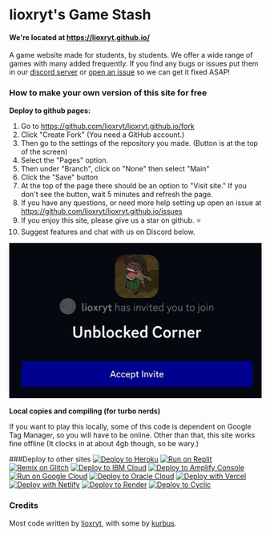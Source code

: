 # lioxryt's Game Stash


#### We're located at https://lioxryt.github.io/

A game website made for students, by students. We offer a wide range of games with many added frequently. If you find any bugs or issues put them in our [discord server](https://discord.gg/Qf5wmbGzk9) or [open an issue](https://github.com/lioxryt/lioxryt.github.io/issues) so we can get it fixed ASAP!

### How to make your own version of this site for free

**Deploy to github pages:**

1. Go to https://github.com/lioxryt/lioxryt.github.io/fork
2. Click "Create Fork" (You need a GitHub account.)
3. Then go to the settings of the repository you made. (Button is at the top of the screen)
4. Select the "Pages" option.
5. Then under "Branch", click on "None" then select "Main"
6. Click the "Save" button
7. At the top of the page there should be an option to "Visit site." If you don't see the button, wait 5 minutes and refresh the page.
8. If you have any questions, or need more help setting up open an issue at https://github.com/lioxryt/lioxryt.github.io/issues
9. If you enjoy this site, please give us a star on github. ⭐
10. Suggest features and chat with us on Discord below.

[![Join us on Discord](/img/inv.jpg)](https://discord.gg/Qf5wmbGzk9)



**Local copies and compiling (for turbo nerds)**

If you want to play this locally, some of this code is dependent on Google Tag Manager, so you will have to be online. Other than that, this site works fine offline (It clocks in at about 4gb though, so be wary.)

###Deploy to other sites
[![Deploy to Heroku](https://binbashbanana.github.io/deploy-buttons/buttons/remade/heroku.svg)](https://heroku.com/deploy/?template=https://github.com/lioxryt/lioxryt.github.io)
[![Run on Replit](https://binbashbanana.github.io/deploy-buttons/buttons/remade/replit.svg)](https://github.com/lioxryt/lioxryt.github.io-replit)
[![Remix on Glitch](https://binbashbanana.github.io/deploy-buttons/buttons/remade/glitch.svg)](https://glitch.com/edit/#!/import/github/lioxryt/lioxryt.github.io)
[![Deploy to IBM Cloud](https://binbashbanana.github.io/deploy-buttons/buttons/remade/ibmcloud.svg)](https://cloud.ibm.com/devops/setup/deploy?repository=https://github.com/lioxryt/lioxryt.github.io)
[![Deploy to Amplify Console](https://binbashbanana.github.io/deploy-buttons/buttons/remade/amplifyconsole.svg)](https://console.aws.amazon.com/amplify/home#/deploy?repo=https://github.com/lioxryt/lioxryt.github.io)
[![Run on Google Cloud](https://binbashbanana.github.io/deploy-buttons/buttons/remade/googlecloud.svg)](https://deploy.cloud.run/?git_repo=https://github.com/BinBashBanana/lioxryt/lioxryt.github.io)
[![Deploy to Oracle Cloud](https://binbashbanana.github.io/deploy-buttons/buttons/remade/oraclecloud.svg)](https://cloud.oracle.com/resourcemanager/stacks/create?zipUrl=https://github.com/lioxryt/lioxryt.github.io/archive/refs/heads/main.zip)
[![Deploy with Vercel](https://binbashbanana.github.io/deploy-buttons/buttons/remade/vercel.svg)](https://vercel.com/new/clone?repository-url=https%3A%2F%2Fgithub.com%2Flioxryt%2Flioxryt.github.io) 
[![Deploy with Netlify](https://binbashbanana.github.io/deploy-buttons/buttons/remade/netlify.svg)](https://app.netlify.com/start/deploy?repository=https://github.com/lioxryt/lioxryt.github.io)
[![Deploy to Render](https://binbashbanana.github.io/deploy-buttons/buttons/remade/render.svg)](https://render.com/deploy?repo=https://github.com/lioxryt/lioxryt.github.io)
[![Deploy to Cyclic](https://binbashbanana.github.io/deploy-buttons/buttons/remade/cyclic.svg)](https://app.cyclic.sh/api/app/deploy/lioxryt/lioxryt.github.io)

### Credits

Most code written by [lioxryt](https://github.com/lioxryt), with some by [kurbus](https://github.com/kurbus).
